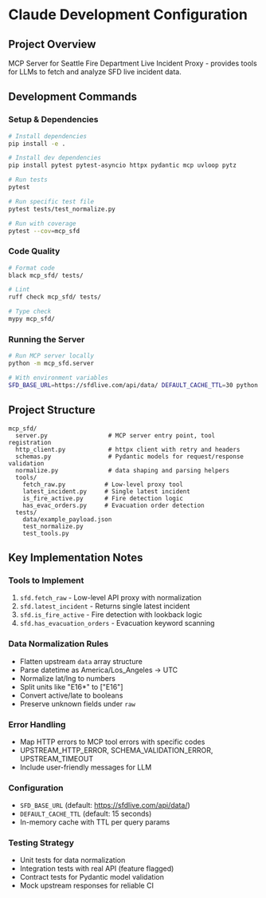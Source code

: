 # Claude Development Configuration

## Project Overview
MCP Server for Seattle Fire Department Live Incident Proxy - provides tools for LLMs to fetch and analyze SFD live incident data.

## Development Commands

### Setup & Dependencies
```bash
# Install dependencies
pip install -e .

# Install dev dependencies
pip install pytest pytest-asyncio httpx pydantic mcp uvloop pytz

# Run tests
pytest

# Run specific test file
pytest tests/test_normalize.py

# Run with coverage
pytest --cov=mcp_sfd
```

### Code Quality
```bash
# Format code
black mcp_sfd/ tests/

# Lint
ruff check mcp_sfd/ tests/

# Type check
mypy mcp_sfd/
```

### Running the Server
```bash
# Run MCP server locally
python -m mcp_sfd.server

# With environment variables
SFD_BASE_URL=https://sfdlive.com/api/data/ DEFAULT_CACHE_TTL=30 python -m mcp_sfd.server
```

## Project Structure
```
mcp_sfd/
  server.py                 # MCP server entry point, tool registration
  http_client.py            # httpx client with retry and headers
  schemas.py                # Pydantic models for request/response validation
  normalize.py              # data shaping and parsing helpers
  tools/
    fetch_raw.py           # Low-level proxy tool
    latest_incident.py     # Single latest incident
    is_fire_active.py      # Fire detection logic
    has_evac_orders.py     # Evacuation order detection
  tests/
    data/example_payload.json
    test_normalize.py
    test_tools.py
```

## Key Implementation Notes

### Tools to Implement
1. `sfd.fetch_raw` - Low-level API proxy with normalization
2. `sfd.latest_incident` - Returns single latest incident
3. `sfd.is_fire_active` - Fire detection with lookback logic
4. `sfd.has_evacuation_orders` - Evacuation keyword scanning

### Data Normalization Rules
- Flatten upstream `data` array structure
- Parse datetime as America/Los_Angeles → UTC
- Normalize lat/lng to numbers
- Split units like "E16*" to ["E16"]
- Convert active/late to booleans
- Preserve unknown fields under `raw`

### Error Handling
- Map HTTP errors to MCP tool errors with specific codes
- UPSTREAM_HTTP_ERROR, SCHEMA_VALIDATION_ERROR, UPSTREAM_TIMEOUT
- Include user-friendly messages for LLM

### Configuration
- `SFD_BASE_URL` (default: https://sfdlive.com/api/data/)
- `DEFAULT_CACHE_TTL` (default: 15 seconds)
- In-memory cache with TTL per query params

### Testing Strategy
- Unit tests for data normalization
- Integration tests with real API (feature flagged)
- Contract tests for Pydantic model validation
- Mock upstream responses for reliable CI